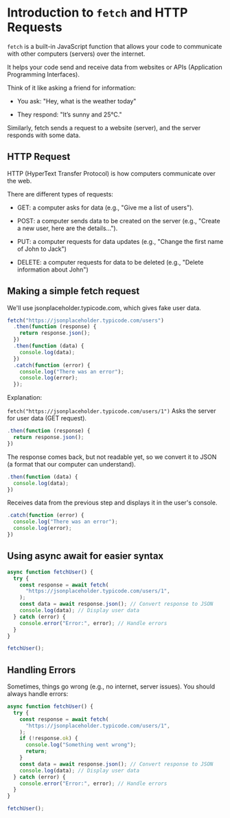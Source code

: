 # Introduction to `fetch` and HTTP Requests
`fetch` is a built-in JavaScript function that allows your code to communicate with other computers (servers) over the internet.

It helps your code send and receive data from websites or APIs (Application Programming Interfaces).

Think of it like asking a friend for information:

- You ask: "Hey, what is the weather today"

- They respond: "It’s sunny and 25°C."

Similarly, fetch sends a request to a website (server), and the server responds with some data.
## HTTP Request
HTTP (HyperText Transfer Protocol) is how computers communicate over the web.

There are different types of requests:

- GET: a computer asks for data (e.g., "Give me a list of users").

- POST: a computer sends data to be created on the server (e.g., "Create a new user, here are the details...").

- PUT: a computer requests for data updates (e.g., "Change the first name of John to Jack")

- DELETE: a computer requests for data to be deleted (e.g., "Delete information about John")

## Making a simple fetch request
We'll use jsonplaceholder.typicode.com, which gives fake user data.
```js
fetch("https://jsonplaceholder.typicode.com/users")
  .then(function (response) {
    return response.json();
  })
  .then(function (data) {
    console.log(data);
  })
  .catch(function (error) {
    console.log("There was an error");
    console.log(error);
  });
```
Explanation:

`fetch("https://jsonplaceholder.typicode.com/users/1")` Asks the server for user data (GET request).


```js
.then(function (response) {
  return response.json();
})
```
The response comes back, but not readable yet, so we convert it to JSON (a format that our computer can understand).

```js
.then(function (data) {
  console.log(data);
})
```
Receives data from the previous step and displays it in the user's console.

```js
.catch(function (error) {
  console.log("There was an error");
  console.log(error);
})
```
## Using async await for easier syntax
```js
async function fetchUser() {
  try {
    const response = await fetch(
      "https://jsonplaceholder.typicode.com/users/1",
    );
    const data = await response.json(); // Convert response to JSON
    console.log(data); // Display user data
  } catch (error) {
    console.error("Error:", error); // Handle errors
  }
}

fetchUser();
```
## Handling Errors
Sometimes, things go wrong (e.g., no internet, server issues). You should always handle errors:
```js
async function fetchUser() {
  try {
    const response = await fetch(
      "https://jsonplaceholder.typicode.com/users/1",
    );
    if (!response.ok) {
      console.log("Something went wrong");
      return;
    }
    const data = await response.json(); // Convert response to JSON
    console.log(data); // Display user data
  } catch (error) {
    console.error("Error:", error); // Handle errors
  }
}

fetchUser();
```

















